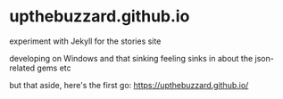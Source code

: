 # upthebuzzard.github.io
experiment with Jekyll for the stories site

developing on Windows and that sinking feeling sinks in about the json-related gems etc

but that aside, here's the first go: https://upthebuzzard.github.io/
